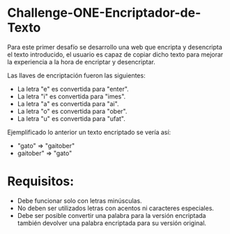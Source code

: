 # Challenge-ONE-Encriptador-de-Texto
Para este primer desafío se desarrollo una web que encripta y desencripta el texto introducido, el usuario es capaz de copiar dicho texto para mejorar la experiencia a la hora de encriptar y desencriptar.

Las llaves de encriptación fueron las siguientes:
 * La letra "e" es convertida para "enter".
 * La letra "i" es convertida para "imes".
 * La letra "a" es convertida para "ai".
 * La letra "o" es convertida para "ober".
 * La letra "u" es convertida para "ufat".

Ejemplificado lo anterior un texto encriptado se vería así:
- "gato" => "gaitober"
- gaitober" => "gato"

# Requisitos:
  * Debe funcionar solo con letras minúsculas.
  * No deben ser utilizados letras con acentos ni caracteres especiales.
  * Debe ser posible convertir una palabra para la versión encriptada también devolver una palabra encriptada para su versión original.
